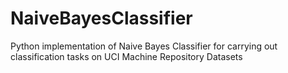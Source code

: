 # NaiveBayesClassifier
Python implementation of Naive Bayes Classifier for carrying out classification tasks on UCI Machine Repository Datasets
